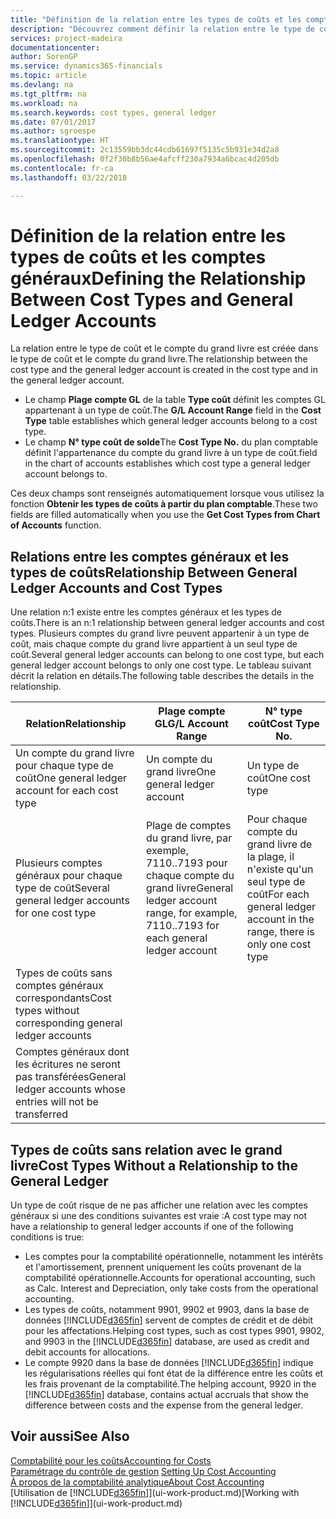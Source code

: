 ```yaml
---
title: "Définition de la relation entre les types de coûts et les comptes du grand livre | Microsoft Docs"
description: "Découvrez comment définir la relation entre le type de coût et le compte GL."
services: project-madeira
documentationcenter: 
author: SorenGP
ms.service: dynamics365-financials
ms.topic: article
ms.devlang: na
ms.tgt_pltfrm: na
ms.workload: na
ms.search.keywords: cost types, general ledger
ms.date: 07/01/2017
ms.author: sgroespe
ms.translationtype: HT
ms.sourcegitcommit: 2c13559bb3dc44cdb61697f5135c5b931e34d2a8
ms.openlocfilehash: 0f2f30b8b56ae4afcff230a7934a6bcac4d205db
ms.contentlocale: fr-ca
ms.lasthandoff: 03/22/2018

---
```

# <a name="defining-the-relationship-between-cost-types-and-general-ledger-accounts"></a><span data-ttu-id="4117a-103">Définition de la relation entre les types de coûts et les comptes généraux</span><span class="sxs-lookup"><span data-stu-id="4117a-103">Defining the Relationship Between Cost Types and General Ledger Accounts</span></span>
<span data-ttu-id="4117a-104">La relation entre le type de coût et le compte du grand livre est créée dans le type de coût et le compte du grand livre.</span><span class="sxs-lookup"><span data-stu-id="4117a-104">The relationship between the cost type and the general ledger account is created in the cost type and in the general ledger account.</span></span>  

* <span data-ttu-id="4117a-105">Le champ **Plage compte GL** de la table **Type coût** définit les comptes GL appartenant à un type de coût.</span><span class="sxs-lookup"><span data-stu-id="4117a-105">The **G/L Account Range** field in the **Cost Type** table establishes which general ledger accounts belong to a cost type.</span></span>  
* <span data-ttu-id="4117a-106">Le champ **N° type coût de solde**</span><span class="sxs-lookup"><span data-stu-id="4117a-106">The **Cost Type No.**</span></span> <span data-ttu-id="4117a-107">du plan comptable définit l'appartenance du compte du grand livre à un type de coût.</span><span class="sxs-lookup"><span data-stu-id="4117a-107">field in the chart of accounts establishes which cost type a general ledger account belongs to.</span></span>  

<span data-ttu-id="4117a-108">Ces deux champs sont renseignés automatiquement lorsque vous utilisez la fonction **Obtenir les types de coûts à partir du plan comptable**.</span><span class="sxs-lookup"><span data-stu-id="4117a-108">These two fields are filled automatically when you use the **Get Cost Types from Chart of Accounts** function.</span></span>  

## <a name="relationship-between-general-ledger-accounts-and-cost-types"></a><span data-ttu-id="4117a-109">Relations entre les comptes généraux et les types de coûts</span><span class="sxs-lookup"><span data-stu-id="4117a-109">Relationship Between General Ledger Accounts and Cost Types</span></span>  
<span data-ttu-id="4117a-110">Une relation n:1 existe entre les comptes généraux et les types de coûts.</span><span class="sxs-lookup"><span data-stu-id="4117a-110">There is an n:1 relationship between general ledger accounts and cost types.</span></span> <span data-ttu-id="4117a-111">Plusieurs comptes du grand livre peuvent appartenir à un type de coût, mais chaque compte du grand livre appartient à un seul type de coût.</span><span class="sxs-lookup"><span data-stu-id="4117a-111">Several general ledger accounts can belong to one cost type, but each general ledger account belongs to only one cost type.</span></span> <span data-ttu-id="4117a-112">Le tableau suivant décrit la relation en détails.</span><span class="sxs-lookup"><span data-stu-id="4117a-112">The following table describes the details in the relationship.</span></span>  

|<span data-ttu-id="4117a-113">Relation</span><span class="sxs-lookup"><span data-stu-id="4117a-113">Relationship</span></span>|<span data-ttu-id="4117a-114">**Plage compte GL**</span><span class="sxs-lookup"><span data-stu-id="4117a-114">**G/L Account Range**</span></span>|<span data-ttu-id="4117a-115">**N° type coût**</span><span class="sxs-lookup"><span data-stu-id="4117a-115">**Cost Type No.**</span></span>|  
|------------------|------------------------------------------------|-------------------------------------------|  
|<span data-ttu-id="4117a-116">Un compte du grand livre pour chaque type de coût</span><span class="sxs-lookup"><span data-stu-id="4117a-116">One general ledger account for each cost type</span></span>|<span data-ttu-id="4117a-117">Un compte du grand livre</span><span class="sxs-lookup"><span data-stu-id="4117a-117">One general ledger account</span></span>|<span data-ttu-id="4117a-118">Un type de coût</span><span class="sxs-lookup"><span data-stu-id="4117a-118">One cost type</span></span>|  
|<span data-ttu-id="4117a-119">Plusieurs comptes généraux pour chaque type de coût</span><span class="sxs-lookup"><span data-stu-id="4117a-119">Several general ledger accounts for one cost type</span></span>|<span data-ttu-id="4117a-120">Plage de comptes du grand livre, par exemple, 7110..7193 pour chaque compte du grand livre</span><span class="sxs-lookup"><span data-stu-id="4117a-120">General ledger account range, for example, 7110..7193 for each general ledger account</span></span>|<span data-ttu-id="4117a-121">Pour chaque compte du grand livre de la plage, il n'existe qu'un seul type de coût</span><span class="sxs-lookup"><span data-stu-id="4117a-121">For each general ledger account in the range, there is only one cost type</span></span>|  
|<span data-ttu-id="4117a-122">Types de coûts sans comptes généraux correspondants</span><span class="sxs-lookup"><span data-stu-id="4117a-122">Cost types without corresponding general ledger accounts</span></span>|<Empty>||  
|<span data-ttu-id="4117a-123">Comptes généraux dont les écritures ne seront pas transférées</span><span class="sxs-lookup"><span data-stu-id="4117a-123">General ledger accounts whose entries will not be transferred</span></span>||<Empty>|  

## <a name="cost-types-without-a-relationship-to-the-general-ledger"></a><span data-ttu-id="4117a-124">Types de coûts sans relation avec le grand livre</span><span class="sxs-lookup"><span data-stu-id="4117a-124">Cost Types Without a Relationship to the General Ledger</span></span>  
<span data-ttu-id="4117a-125">Un type de coût risque de ne pas afficher une relation avec les comptes généraux si une des conditions suivantes est vraie :</span><span class="sxs-lookup"><span data-stu-id="4117a-125">A cost type may not have a relationship to general ledger accounts if one of the following conditions is true:</span></span>  

* <span data-ttu-id="4117a-126">Les comptes pour la comptabilité opérationnelle, notamment les intérêts et l'amortissement, prennent uniquement les coûts provenant de la comptabilité opérationnelle.</span><span class="sxs-lookup"><span data-stu-id="4117a-126">Accounts for operational accounting, such as Calc. Interest and Depreciation, only take costs from the operational accounting.</span></span>  
* <span data-ttu-id="4117a-127">Les types de coûts, notamment 9901, 9902 et 9903, dans la base de données [!INCLUDE[d365fin](includes/d365fin_md.md)] servent de comptes de crédit et de débit pour les affectations.</span><span class="sxs-lookup"><span data-stu-id="4117a-127">Helping cost types, such as cost types 9901, 9902, and 9903 in the [!INCLUDE[d365fin](includes/d365fin_md.md)] database, are used as credit and debit accounts for allocations.</span></span>  
* <span data-ttu-id="4117a-128">Le compte 9920 dans la base de données [!INCLUDE[d365fin](includes/d365fin_md.md)] indique les régularisations réelles qui font état de la différence entre les coûts et les frais provenant de la comptabilité.</span><span class="sxs-lookup"><span data-stu-id="4117a-128">The helping account, 9920 in the [!INCLUDE[d365fin](includes/d365fin_md.md)] database, contains actual accruals that show the difference between costs and the expense from the general ledger.</span></span>  

## <a name="see-also"></a><span data-ttu-id="4117a-129">Voir aussi</span><span class="sxs-lookup"><span data-stu-id="4117a-129">See Also</span></span>  
[<span data-ttu-id="4117a-130">Comptabilité pour les coûts</span><span class="sxs-lookup"><span data-stu-id="4117a-130">Accounting for Costs</span></span>](finance-manage-cost-accounting.md)  
<span data-ttu-id="4117a-131">[Paramétrage du contrôle de gestion](finance-set-up-cost-accounting.md) </span><span class="sxs-lookup"><span data-stu-id="4117a-131">[Setting Up Cost Accounting](finance-set-up-cost-accounting.md) </span></span>  
[<span data-ttu-id="4117a-132">À propos de la comptabilité analytique</span><span class="sxs-lookup"><span data-stu-id="4117a-132">About Cost Accounting</span></span>](finance-about-cost-accounting.md)  
<span data-ttu-id="4117a-133">[Utilisation de [!INCLUDE[d365fin](includes/d365fin_md.md)]](ui-work-product.md)</span><span class="sxs-lookup"><span data-stu-id="4117a-133">[Working with [!INCLUDE[d365fin](includes/d365fin_md.md)]](ui-work-product.md)</span></span>

